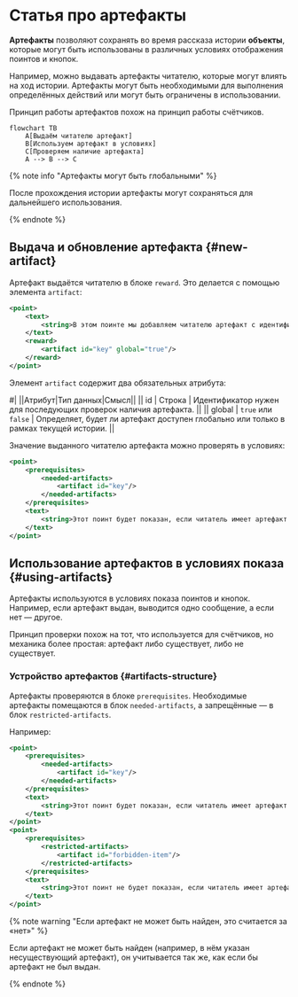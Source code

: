 # Статья про артефакты

**Артефакты** позволяют сохранять во время рассказа истории **объекты**, которые могут быть использованы в различных условиях отображения поинтов и кнопок.

Например, можно выдавать артефакты читателю, которые могут влиять на ход истории. Артефакты могут быть необходимыми для выполнения определённых действий или могут быть ограничены в использовании.

Принцип работы артефактов похож на принцип работы счётчиков.

```mermaid
flowchart TB
    A[Выдаём читателю артефакт]
    B[Используем артефакт в условиях]
    C[Проверяем наличие артефакта]
    A --> B --> C
``` 

{% note info "Артефакты могут быть глобальными" %}

После прохождения истории артефакты могут сохраняться для дальнейшего использования.

{% endnote %}

## Выдача и обновление артефакта {#new-artifact}

Артефакт выдаётся читателю в блоке `reward`. Это делается с помощью элемента `artifact`:

```xml
<point>
    <text>
        <string>В этом поинте мы добавляем читателю артефакт с идентификатором "key".</string>
    </text>
    <reward>
        <artifact id="key" global="true"/>
    </reward>
</point>
```

Элемент `artifact` содержит два обязательных атрибута:

#|
||Атрибут|Тип данных|Смысл||
||
id
|
Строка
| 
Идентификатор нужен для последующих проверок наличия артефакта.
||
||
global
|
`true` или `false`
|
Определяет, будет ли артефакт доступен глобально или только в рамках текущей истории.
||

Значение выданного читателю артефакта можно проверять в условиях:

```xml
<point>
    <prerequisites>
        <needed-artifacts>
            <artifact id="key"/>
        </needed-artifacts>
    </prerequisites>
    <text>
        <string>Этот поинт будет показан, если читатель имеет артефакт "key".</string>
    </text>
</point>
```

## Использование артефактов в условиях показа {#using-artifacts}

Артефакты используются в условиях показа поинтов и кнопок. Например, если артефакт выдан, выводится одно сообщение, а если нет — другое.

Принцип проверки похож на тот, что используется для счётчиков, но механика более простая: артефакт либо существует, либо не существует.

### Устройство артефактов {#artifacts-structure}

Артефакты проверяются в блоке `prerequisites`. Необходимые артефакты помещаются в блок `needed-artifacts`, а запрещённые — в блок `restricted-artifacts`.

Например:

```xml
<point>
    <prerequisites>
        <needed-artifacts>
            <artifact id="key"/>
        </needed-artifacts>
    </prerequisites>
    <text>
        <string>Этот поинт будет показан, если читатель имеет артефакт "key".</string>
    </text>
</point>
<point>
    <prerequisites>
        <restricted-artifacts>
            <artifact id="forbidden-item"/>
        </restricted-artifacts>
    </prerequisites>
    <text>
        <string>Этот поинт не будет показан, если читатель имеет артефакт "forbidden-item".</string>
    </text>
</point>
```

{% note warning "Если артефакт не может быть найден, это считается за «нет»" %}

Если артефакт не может быть найден (например, в нём указан несуществующий артефакт), он учитывается так же, как если бы артефакт не был выдан.

{% endnote %}
